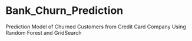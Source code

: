 # Bank_Churn_Prediction
Prediction Model of Churned Customers from Credit Card Company Using Random Forest and GridSearch
